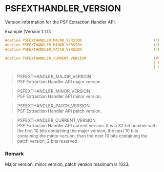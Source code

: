 # PSFEXTHANDLER_VERSION
Version information for the PSF Extraction Handler API.

Example (Version 1.1.1):
````c
#define PSFEXTHANDLER_MAJOR_VERSION                                 ((DWORD)1)
#define PSFEXTHANDLER_MINOR_VERSION                                 ((DWORD)1)
#define PSFEXTHANDLER_PATCH_VERSION                                 ((DWORD)1)

#define PSFEXTHANDLER_CURRENT_VERSION                               (PSFEXTHANDLER_MAJOR_VERSION << 22\
                                                                    | PSFEXTHANDLER_MINOR_VERSION << 12\
                                                                    | PSFEXTHANDLER_PATCH_VERSION << 2)
````
>PSFEXTHANDLER_MAJOR_VERSION  
>PSF Extraction Handler API major version.

>PSFEXTHANDLER_MINOR_VERSION  
>PSF Extraction Handler API minor version.

>PSFEXTHANDLER_PATCH_VERSION  
>PSF Extraction Handler API patch version.

>PSFEXTHANDLER_CURRENT_VERSION  
>PSF Extraction Handler API current version. It is a 32-bit number with the first 10 bits containing the major version, the next 10 bits containing the minor version, then the next 10 bits containing the patch version, 2 bits reserved.

### Remark
Major version, minor version, patch version maximum is 1023.
